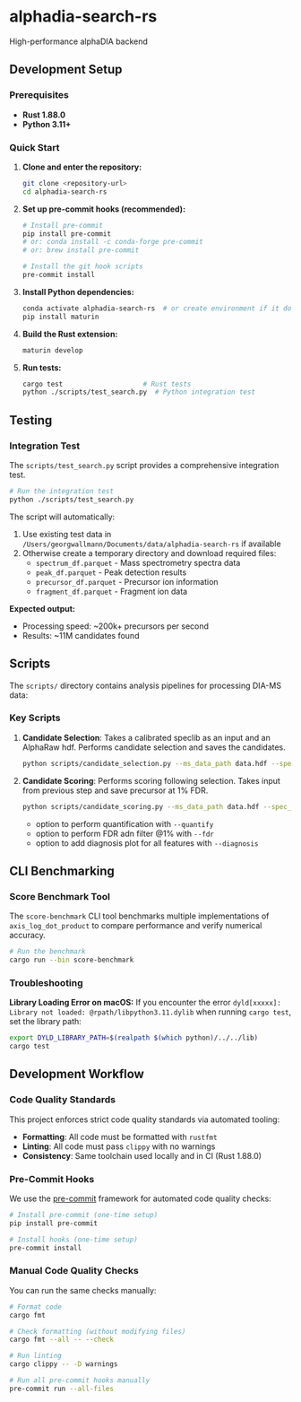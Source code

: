 # alphadia-search-rs

High-performance alphaDIA backend

## Development Setup

### Prerequisites

- **Rust 1.88.0**
- **Python 3.11+**

### Quick Start

1. **Clone and enter the repository:**
   ```bash
   git clone <repository-url>
   cd alphadia-search-rs
   ```

2. **Set up pre-commit hooks (recommended):**
   ```bash
   # Install pre-commit
   pip install pre-commit
   # or: conda install -c conda-forge pre-commit
   # or: brew install pre-commit

   # Install the git hook scripts
   pre-commit install
   ```

3. **Install Python dependencies:**
   ```bash
   conda activate alphadia-search-rs  # or create environment if it doesn't exist
   pip install maturin
   ```

4. **Build the Rust extension:**
   ```bash
   maturin develop
   ```

5. **Run tests:**
   ```bash
   cargo test                    # Rust tests
   python ./scripts/test_search.py  # Python integration test
   ```

## Testing

### Integration Test

The `scripts/test_search.py` script provides a comprehensive integration test.
```bash
# Run the integration test
python ./scripts/test_search.py
```

The script will automatically:
1. Use existing test data in `/Users/georgwallmann/Documents/data/alphadia-search-rs` if available
2. Otherwise create a temporary directory and download required files:
   - `spectrum_df.parquet` - Mass spectrometry spectra data
   - `peak_df.parquet` - Peak detection results
   - `precursor_df.parquet` - Precursor ion information
   - `fragment_df.parquet` - Fragment ion data

**Expected output:**
- Processing speed: ~200k+ precursors per second
- Results: ~11M candidates found

## Scripts

The `scripts/` directory contains analysis pipelines for processing DIA-MS data:


### Key Scripts


1. **Candidate Selection**: Takes a calibrated speclib as an input and an AlphaRaw hdf. Performs candidate selection and saves the candidates.
   ```bash
   python scripts/candidate_selection.py --ms_data_path data.hdf --spec_lib_path lib.hdf --output_folder ./output
   ```

2. **Candidate Scoring**: Performs scoring following selection. Takes input from previous step and save precursor at 1% FDR.
   ```bash
   python scripts/candidate_scoring.py --ms_data_path data.hdf --spec_lib_path lib.hdf --candidates_path candidates.parquet --fdr --quantify
   ```
   - option to perform quantification with `--quantify`
   - option to perform FDR adn filter @1% with `--fdr`
   - option to add diagnosis plot for all features with `--diagnosis`


## CLI Benchmarking

### Score Benchmark Tool

The `score-benchmark` CLI tool benchmarks multiple implementations of `axis_log_dot_product` to compare performance and verify numerical accuracy.

```bash
# Run the benchmark
cargo run --bin score-benchmark
```

### Troubleshooting

**Library Loading Error on macOS:**
If you encounter the error `dyld[xxxxx]: Library not loaded: @rpath/libpython3.11.dylib` when running `cargo test`, set the library path:

```bash
export DYLD_LIBRARY_PATH=$(realpath $(which python)/../../lib)
cargo test
```

## Development Workflow

### Code Quality Standards

This project enforces strict code quality standards via automated tooling:

- **Formatting**: All code must be formatted with `rustfmt`
- **Linting**: All code must pass `clippy` with no warnings
- **Consistency**: Same toolchain used locally and in CI (Rust 1.88.0)

### Pre-Commit Hooks

We use the [pre-commit](https://pre-commit.com/) framework for automated code quality checks:

```bash
# Install pre-commit (one-time setup)
pip install pre-commit

# Install hooks (one-time setup)
pre-commit install
```

### Manual Code Quality Checks

You can run the same checks manually:

```bash
# Format code
cargo fmt

# Check formatting (without modifying files)
cargo fmt --all -- --check

# Run linting
cargo clippy -- -D warnings

# Run all pre-commit hooks manually
pre-commit run --all-files
```
